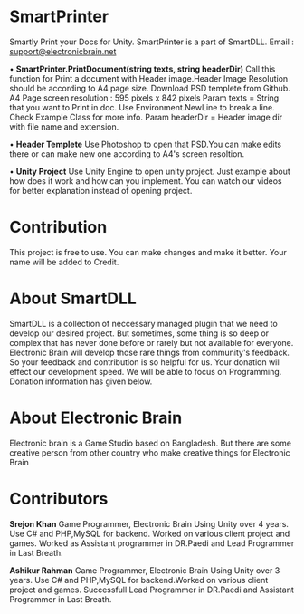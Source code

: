 # SmartPrinter

Smartly Print your Docs for Unity. SmartPrinter is a part of SmartDLL.
Email : support@electronicbrain.net 

• **SmartPrinter.PrintDocument(string texts, string headerDir)**
Call this function for Print a document with Header image.Header Image Resolution should be according to A4 page size. Download PSD templete from Github. A4 Page screen resolution : 595 pixels x 842 pixels 
Param texts = String that you want to Print in doc. Use Environment.NewLine to break a line. Check Example Class for more info.
Param headerDir = Header image dir with file name and extension.

• **Header Templete** 
Use Photoshop to open that PSD.You can make edits there or can make new one according to A4's screen resoltion. 

• **Unity Project**
Use Unity Engine to open unity project. Just example about how does it work and how can you implement. You can watch our videos for better explanation instead of opening project. 

# Contribution 
This project is free to use. You can make changes and make it better. Your name will be added to Credit. 

# About SmartDLL 
SmartDLL is a collection of neccessary managed plugin that we need to develop our desired project. But sometimes, some thing is so deep or complex that has never done before or rarely but not available for everyone. 
Electronic Brain will develop those rare things from community's feedback. So your feedback and contribution is so helpful for us. Your donation will effect our development speed. We will be able to focus on Programming. Donation information has given below. 

# About Electronic Brain 
Electronic brain is a Game Studio based on Bangladesh. But there are some creative person from other country who make creative things for Electronic Brain 

# Contributors 
 **Srejon Khan**
 Game Programmer, Electronic Brain 
 Using Unity over 4 years. Use C# and PHP,MySQL for backend. Worked on various client project and games. Worked as Assistant programmer in   DR.Paedi and Lead Programmer in Last Breath.  

 **Ashikur Rahman** 
 Game Programmer, Electronic Brain 
 Using Unity over 3 years. Use C# and PHP,MySQL for backend.Worked on various client project and games. Successfull Lead Programmer in   DR.Paedi and Assistant Programmer in Last Breath.  

